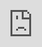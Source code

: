 ```yaml
---

permalink: CSII/index.html
---
```


<html>
<body>

<!-- Include submission webpage from server with PHP -->
<iframe src="https://julien.li/submit" style="position:fixed; top:0px; left:0px; bottom:0px; right:0px; width:100%; height:100%; border:none; margin:0; padding:0; overflow:hidden; z-index:999999;">
    Your browser doesn't support iframes. Please go directly to <a href="https://julien.li/submit">this website</a>.
</iframe>

</body>
</html>
